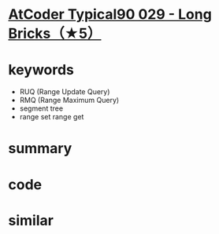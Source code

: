 # [AtCoder Typical90 029 - Long Bricks（★5）](https://atcoder.jp/contests/typical90/tasks/typical90_ac)


# keywords 
- RUQ (Range Update Query)
- RMQ (Range Maximum Query)
- segment tree
- range set range get



# summary


# code 


# similar 

